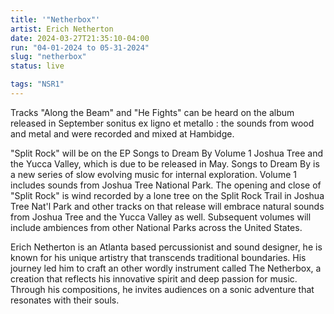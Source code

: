 ```yaml
---
title: '"Netherbox"'
artist: Erich Netherton
date: 2024-03-27T21:35:10-04:00
run: "04-01-2024 to 05-31-2024"
slug: "netherbox"
status: live

tags: "NSR1"
---
```


Tracks "Along the Beam" and "He Fights" can be heard on the album released in September sonitus ex ligno et metallo : the sounds from wood and metal and were recorded and mixed at Hambidge. 

"Split Rock" will be on the  EP Songs to Dream By Volume 1 Joshua Tree and the Yucca Valley, which is due to be released in May. Songs to Dream By is a new series of slow evolving music for internal exploration. Volume 1 includes sounds from Joshua Tree National Park. The opening and close of "Split Rock" is wind recorded by a lone tree on the Split Rock Trail in Joshua Tree Nat'l Park and other tracks on that release will embrace natural sounds from Joshua Tree and the Yucca Valley as well. Subsequent volumes will include ambiences from other National Parks across the United States.

Erich Netherton is an Atlanta based percussionist and sound designer, he is known for his unique artistry that transcends traditional boundaries. His journey led him to craft an other wordly instrument called The Netherbox, a creation that reflects his innovative spirit and deep passion for music. Through his compositions, he invites audiences on a sonic adventure that resonates with their souls. 